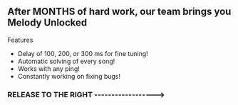 ## After MONTHS of hard work, our team brings you Melody Unlocked

Features
- Delay of 100, 200, or 300 ms for fine tuning!
- Automatic solving of every song!
- Works with any ping!
- Constantly working on fixing bugs!

### RELEASE TO THE RIGHT ------------------>

